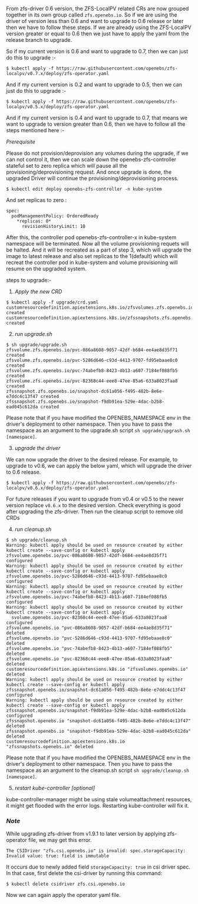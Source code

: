 From zfs-driver 0.6 version, the ZFS-LocalPV related CRs are now grouped together in its own group called `zfs.openebs.io`. So if we are using the driver of version less than 0.6 and want to upgrade to 0.6 release or later then we have to follow these steps. If we are already using the ZFS-LocalPV version greater or equal to 0.6 then we just have to apply the yaml from the release branch to upgrade.

So if my current version is 0.6 and want to upgrade to 0.7, then we can just do this to upgrade :-

```
$ kubectl apply -f https://raw.githubusercontent.com/openebs/zfs-localpv/v0.7.x/deploy/zfs-operator.yaml
```

And if my current version is 0.2 and want to upgrade to 0.5, then we can just do this to upgrade :-

```
$ kubectl apply -f https://raw.githubusercontent.com/openebs/zfs-localpv/v0.5.x/deploy/zfs-operator.yaml
```

And if my current version is 0.4 and want to upgrade to 0.7, that means we want to upgrade to version greater than 0.6, then we have to follow all the steps mentioned here :-

*Prerequisite*

Please do not provision/deprovision any volumes during the upgrade, if we can not control it, then we can scale down the openebs-zfs-controller stateful set to zero replica which will pause all the provisioning/deprovisioning request. And once upgrade is done, the upgraded Driver will continue the provisioning/deprovisioning process.

```
$ kubectl edit deploy openebs-zfs-controller -n kube-system

```
And set replicas to zero :

```
spec:
  podManagementPolicy: OrderedReady
    *replicas: 0*
      revisionHistoryLimit: 10
```

After this, the controller pod openebs-zfs-controller-x in kube-system namespace will be terminated. Now all the volume provisioning requets will be halted. And it will be recreated as a part of step 3, which will upgrade the image to latest release and also set replicas to the 1(default) which will recreat the controller pod in kube-system and volume provisioning will resume on the upgraded system.

steps to upgrade:-

1. *Apply the new CRD*

```
$ kubectl apply -f upgrade/crd.yaml
customresourcedefinition.apiextensions.k8s.io/zfsvolumes.zfs.openebs.io created
customresourcedefinition.apiextensions.k8s.io/zfssnapshots.zfs.openebs.io created
```

2. *run upgrade.sh*

```
$ sh upgrade/upgrade.sh
zfsvolume.zfs.openebs.io/pvc-086a8608-9057-42df-b684-ee4ae8d35f71 created
zfsvolume.zfs.openebs.io/pvc-5286d646-c93d-4413-9707-fd95ebaae8c0 created
zfsvolume.zfs.openebs.io/pvc-74abefb8-8423-4b13-a607-7184ef088fb5 created
zfsvolume.zfs.openebs.io/pvc-82368c44-eee8-47ee-85a6-633a8023faa8 created
zfssnapshot.zfs.openebs.io/snapshot-dc61a056-f495-482b-8e6e-e7ddc4c13f47 created
zfssnapshot.zfs.openebs.io/snapshot-f9db91ea-529e-4dac-b2b8-ead045c612da created
```
Please note that if you have modified the OPENEBS_NAMESPACE env in the driver's deployment to other namespace. Then you have to pass the namespace as an argument to the upgrade.sh script `sh upgrade/upgrash.sh [namespace]`.


3. *upgrade the driver*

We can now upgrade the driver to the desired release. For example, to upgrade to v0.6, we can apply the below yaml, which will upgrade the driver to 0.6 release.

```
$ kubectl apply -f https://raw.githubusercontent.com/openebs/zfs-localpv/v0.6.x/deploy/zfs-operator.yaml
```

For future releases if you want to upgrade from v0.4 or v0.5 to the newer version replace `v0.6.x` to the desired version. Check everything is good after upgrading the zfs-driver. Then run the cleanup script to remove old CRDs


4. *run cleanup.sh*

```
$ sh upgrade/cleanup.sh
Warning: kubectl apply should be used on resource created by either kubectl create --save-config or kubectl apply
zfsvolume.openebs.io/pvc-086a8608-9057-42df-b684-ee4ae8d35f71 configured
Warning: kubectl apply should be used on resource created by either kubectl create --save-config or kubectl apply
zfsvolume.openebs.io/pvc-5286d646-c93d-4413-9707-fd95ebaae8c0 configured
Warning: kubectl apply should be used on resource created by either kubectl create --save-config or kubectl apply
zfsvolume.openebs.io/pvc-74abefb8-8423-4b13-a607-7184ef088fb5 configured
Warning: kubectl apply should be used on resource created by either kubectl create --save-config or kubectl apply
  svolume.openebs.io/pvc-82368c44-eee8-47ee-85a6-633a8023faa8 configured
zfsvolume.openebs.io "pvc-086a8608-9057-42df-b684-ee4ae8d35f71" deleted
zfsvolume.openebs.io "pvc-5286d646-c93d-4413-9707-fd95ebaae8c0" deleted
zfsvolume.openebs.io "pvc-74abefb8-8423-4b13-a607-7184ef088fb5" deleted
zfsvolume.openebs.io "pvc-82368c44-eee8-47ee-85a6-633a8023faa8" deleted
customresourcedefinition.apiextensions.k8s.io "zfsvolumes.openebs.io" deleted
Warning: kubectl apply should be used on resource created by either kubectl create --save-config or kubectl apply
zfssnapshot.openebs.io/snapshot-dc61a056-f495-482b-8e6e-e7ddc4c13f47 configured
Warning: kubectl apply should be used on resource created by either kubectl create --save-config or kubectl apply
zfssnapshot.openebs.io/snapshot-f9db91ea-529e-4dac-b2b8-ead045c612da configured
zfssnapshot.openebs.io "snapshot-dc61a056-f495-482b-8e6e-e7ddc4c13f47" deleted
zfssnapshot.openebs.io "snapshot-f9db91ea-529e-4dac-b2b8-ead045c612da" deleted
customresourcedefinition.apiextensions.k8s.io "zfssnapshots.openebs.io" deleted
```

Please note that if you have modified the OPENEBS_NAMESPACE env in the driver's deployment to other namespace. Then you have to pass the namespace as an argument to the cleanup.sh script `sh upgrade/cleanup.sh [namespace]`.

5. *restart kube-controller [optional]*

kube-controller-manager might be using stale volumeattachment resources, it might get flooded with the error logs. Restarting kube-controller will fix it.

### *Note*

While upgrading zfs-driver from v1.9.1 to later version by applying zfs-operator file, we may get this error.
```
The CSIDriver "zfs.csi.openebs.io" is invalid: spec.storageCapacity: Invalid value: true: field is immutable
```
It occurs due to newly added field `storageCapacity: true` in csi driver spec. In that case, first delete the csi-driver by running this command:
```
$ kubectl delete csidriver zfs.csi.openebs.io 
```
Now we can again apply the operator yaml file.